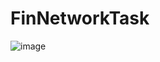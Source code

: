 # FinNetworkTask

![image](https://github.com/user-attachments/assets/55559673-9d04-4696-a7d6-55ba668bd224)
